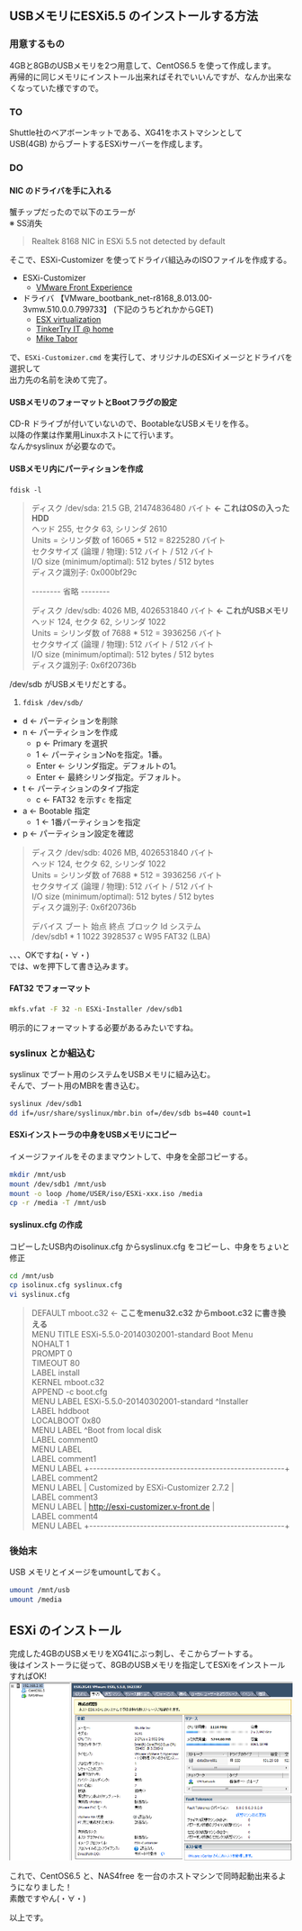 ## USBメモリにESXi5.5 のインストールする方法

### 用意するもの
4GBと8GBのUSBメモリを2つ用意して、CentOS6.5 を使って作成します。  
再帰的に同じメモリにインストール出来ればそれでいいんですが、なんか出来なくなっていた様ですので。

### TO
Shuttle社のベアボーンキットである、XG41をホストマシンとして  
USB(4GB) からブートするESXiサーバーを作成します。

### DO

#### NIC のドライバを手に入れる
蟹チップだったので以下のエラーが  
※ SS消失  
> Realtek 8168 NIC in ESXi 5.5 not detected by default

そこで、ESXi-Customizer を使ってドライバ組込みのISOファイルを作成する。  

* ESXi-Customizer
    * [VMware Front Experience](http://www.v-front.de/p/esxi-customizer.html)
* ドライバ 【VMware_bootbank_net-r8168_8.013.00-3vmw.510.0.0.799733】  (下記のうちどれかからGET)
    * [ESX virtualization](http://www.vladan.fr/realtek-8169-nics-not-detected-under-esxi-5-5/)
    * [TinkerTry IT @ home](http://www.tinkertry.com/install-esxi-5-5-with-realtek-8111-or-8168-nic/)
    * [Mike Tabor](http://miketabor.com/add-realtek-r8168-to-esxi-5-5/)


で、` ESXi-Customizer.cmd ` を実行して、オリジナルのESXiイメージとドライバを選択して  
出力先の名前を決めて完了。


#### USBメモリのフォーマットとBootフラグの設定
CD-R ドライブが付いていないので、BootableなUSBメモリを作る。  
以降の作業は作業用Linuxホストにて行います。  
なんかsyslinux が必要なので。

#### USBメモリ内にパーティションを作成

`fdisk -l`

> ディスク /dev/sda: 21.5 GB, 21474836480 バイト        **← これはOSの入ったHDD**  
> ヘッド 255, セクタ 63, シリンダ 2610  
> Units = シリンダ数 of 16065 * 512 = 8225280 バイト  
> セクタサイズ (論理 / 物理): 512 バイト / 512 バイト  
> I/O size (minimum/optimal): 512 bytes / 512 bytes  
> ディスク識別子: 0x000bf29c  
>   
> -------- 省略 --------  
>   
> ディスク /dev/sdb: 4026 MB, 4026531840 バイト         **← これがUSBメモリ**  
> ヘッド 124, セクタ 62, シリンダ 1022  
> Units = シリンダ数 of 7688 * 512 = 3936256 バイト  
> セクタサイズ (論理 / 物理): 512 バイト / 512 バイト  
> I/O size (minimum/optimal): 512 bytes / 512 bytes  
> ディスク識別子: 0x6f20736b  

/dev/sdb がUSBメモリだとする。

1. `fdisk /dev/sdb/`
  * d ← パーティションを削除
  * n ← パーティションを作成
      * p ← Primary を選択
      * 1 ← パーティションNoを指定。1番。
      * Enter ← シリンダ指定。デフォルトの1。
      * Enter ← 最終シリンダ指定。デフォルト。
  * t ← パーティションのタイプ指定
      * c ← FAT32 を示す` c ` を指定
  * a ← Bootable 指定
      * 1 ← 1番パーティションを指定
  * p ← パーティション設定を確認

> ディスク /dev/sdb: 4026 MB, 4026531840 バイト  
> ヘッド 124, セクタ 62, シリンダ 1022  
> Units = シリンダ数 of 7688 * 512 = 3936256 バイト  
> セクタサイズ (論理 / 物理): 512 バイト / 512 バイト  
> I/O size (minimum/optimal): 512 bytes / 512 bytes  
> ディスク識別子: 0x6f20736b  
>   
> デバイス ブート      始点        終点     ブロック   Id  システム  
> /dev/sdb1   *           1        1022     3928537    c  W95 FAT32 (LBA)  

、、、OKですね(・∀・)  
では、wを押下して書き込みます。  


#### FAT32 でフォーマット

```bash
mkfs.vfat -F 32 -n ESXi-Installer /dev/sdb1
```

明示的にフォーマットする必要があるみたいですね。  

### syslinux とか組込む

syslinux でブート用のシステムをUSBメモリに組み込む。  
そんで、ブート用のMBRを書き込む。

```bash
syslinux /dev/sdb1
dd if=/usr/share/syslinux/mbr.bin of=/dev/sdb bs=440 count=1
```

#### ESXiインストーラの中身をUSBメモリにコピー

イメージファイルをそのままマウントして、中身を全部コピーする。

```bash
mkdir /mnt/usb
mount /dev/sdb1 /mnt/usb
mount -o loop /home/USER/iso/ESXi-xxx.iso /media
cp -r /media -T /mnt/usb
```

#### syslinux.cfg の作成
コピーしたUSB内のisolinux.cfg からsyslinux.cfg をコピーし、中身をちょいと修正

```bash
cd /mnt/usb
cp isolinux.cfg syslinux.cfg
vi syslinux.cfg
```

> DEFAULT mboot.c32  ←  **ここをmenu32.c32 からmboot.c32 に書き換える**  
> MENU TITLE ESXi-5.5.0-20140302001-standard Boot Menu  
> NOHALT 1  
> PROMPT 0  
> TIMEOUT 80  
> LABEL install  
>   KERNEL mboot.c32  
>   APPEND -c boot.cfg  
>   MENU LABEL ESXi-5.5.0-20140302001-standard ^Installer  
> LABEL hddboot  
>   LOCALBOOT 0x80  
>   MENU LABEL ^Boot from local disk  
> LABEL comment0  
>   MENU LABEL  
> LABEL comment1  
>   MENU LABEL +------------------------------------------------------+  
> LABEL comment2  
>   MENU LABEL |         Customized by ESXi-Customizer 2.7.2          |  
> LABEL comment3  
>   MENU LABEL |          http://esxi-customizer.v-front.de           |  
> LABEL comment4  
>   MENU LABEL +------------------------------------------------------+  

### 後始末
USB メモリとイメージをumountしておく。

```bash
umount /mnt/usb
umount /media
```

## ESXi のインストール

完成した4GBのUSBメモリをXG41にぶっ刺し、そこからブートする。  
後はインストーラに従って、8GBのUSBメモリを指定してESXiをインストールすればOK!  
![サマリー](img001.png "ESXi on XG41")  

これで、CentOS6.5 と、NAS4free を一台のホストマシンで同時起動出来るようになりました！  
素敵ですやん(・∀・)  


以上です。

